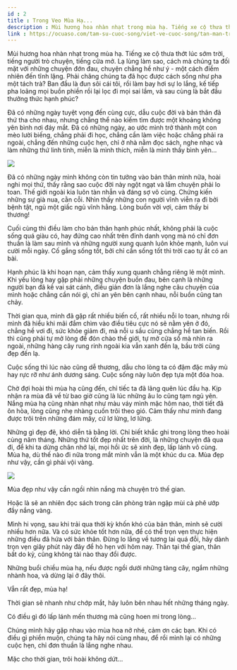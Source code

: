 ```yaml
---
id : 2
title : Trong Veo Mùa Hạ...
description : Mùi hương hoa nhàn nhạt trong mùa hạ. Tiếng xe cộ thưa thớt lúc sớm trời, tiếng người trò chuyện, tiếng cửa mở. Lạ lùng làm sao, cách mà chúng ta đối mặt với những chuyện đớn đau, chuyện chẳng hề như ý - một cách điềm nhiên đến tĩnh lặng. Phải chăng chúng ta đã học được cách sống như pha một tách trà? Ban đầu là đun sôi cái tôi, rồi làm bay hơi sự lo lắng, kế tiếp pha loãng mọi buồn phiền rồi lại lọc đi mọi sai lầm, và sau cùng là bắt đầu thưởng thức hạnh phúc?
link : https://ocuaso.com/tam-su-cuoc-song/viet-ve-cuoc-song/tan-man-trong-veo-mua-ha.html
---
```


Mùi hương hoa nhàn nhạt trong mùa hạ. Tiếng xe cộ thưa thớt lúc sớm trời,
tiếng người trò chuyện, tiếng cửa mở. Lạ lùng làm sao, cách mà chúng ta
đối mặt với những chuyện đớn đau, chuyện chẳng hề như ý - một cách điềm
nhiên đến tĩnh lặng. Phải chăng chúng ta đã học được cách sống như pha một
tách trà? Ban đầu là đun sôi cái tôi, rồi làm bay hơi sự lo lắng, kế tiếp
pha loãng mọi buồn phiền rồi lại lọc đi mọi sai lầm, và sau cùng là bắt
đầu thưởng thức hạnh phúc?

Đã có những ngày tuyệt vọng đến cùng cực, dẫu cuộc đời và bản thân đã thứ
tha cho nhau, nhưng chẳng thể nào kiếm tìm được một khoảng không yên bình
nơi đáy mắt. Đã có những ngày, ao ước mình trở thành một con mèo lười biếng,
chẳng phải đi học, chẳng cần làm việc hoặc chẳng phải ra ngoài, chẳng đến
những cuộc hẹn, chỉ ở nhà nằm đọc sách, nghe nhạc và làm những thứ linh
tinh, miễn là mình thích, miễn là mình thấy bình yên...

![](https://ocuaso.com/wp-content/uploads/2018/04/tan-man-trong-veo-mua-ha.jpg)

Đã có những ngày mình không còn tin tưởng vào bản thân mình nữa, hoài nghi
mọi thứ, thấy rằng sao cuộc đời này ngột ngạt và lắm chuyện phải lo toan.
Thế giới ngoài kia luôn tàn nhẫn và đáng sợ vô cùng. Chứng kiến những sự
già nua, cằn cỗi. Nhìn thấy những con người vĩnh viễn ra đi bởi bệnh tật,
ngủ một giấc ngủ vĩnh hằng. Lòng buồn vời vợi, cảm thấy bi thương!

Cuối cùng thì điều làm cho bản thân hạnh phúc nhất, không phải là cuộc sống
quá giàu có, hay đứng cao nhất trên đỉnh danh vọng mà nó chỉ đơn thuần là
làm sau mình và những người xung quanh luôn khỏe mạnh, luôn vui cười mỗi
ngày. Cố gắng sống tốt, bởi chỉ cần sống tốt thì trời cao tự ắt có an bài.

Hạnh phúc là khi hoạn nạn, cảm thấy xung quanh chẳng riêng lẻ một mình.
Khi yếu lòng hay gặp phải những chuyện buồn đau, bên cạnh là những người
bạn đã kề vai sát cánh, điều giản đơn là lắng nghe câu chuyện của mình hoặc
chẳng cần nói gì, chỉ an yên bên cạnh nhau, nỗi buồn cũng tan chảy.

Thời gian qua, mình đã gặp rất nhiều biến cố, rất nhiều nỗi lo toan, nhưng
rồi mình đã hiểu khi mãi đắm chìm vào điều tiêu cực nó sẽ nằm yên ở đó,
chẳng hề vơi đi, sức khỏe giảm đi, mà nỗi u sầu cũng chẳng hề tan biến.
Rồi thì cũng phải tự mở lòng để đón chào thế giới, tự mở cửa sổ mà nhìn
ra ngoài, những hàng cây rung rinh ngoài kia vẫn xanh đến lạ, bầu trời cũng
đẹp đến lạ.

Cuộc sống thì lúc nào cũng dễ thương, dẫu cho lòng ta có đậm đặc mây mù
hay rực rỡ như ánh dương sáng. Cuộc sống này luôn đẹp tựa một đóa hoa.

Chờ đợi hoài thì mùa hạ cũng đến, chỉ tiếc ta đã lãng quên lúc đầu hạ. Kịp
nhận ra mùa đã về từ bao giờ cũng là lúc những âu lo cũng tạm ngủ yên. Nắng
mùa hạ cũng nhàn nhạt như màu váy mình mặc hôm nao, thời tiết đã ôn hòa,
lòng cũng nhẹ nhàng cuốn trôi theo gió. Cảm thấy như mình đang được trôi
trên những đám mây, cứ lơ lửng, lơ lửng.

Những gì đẹp đẽ, khó diễn tả bằng lời. Chỉ biết khắc ghi trong lòng theo
hoài cùng năm tháng. Những thứ tốt đẹp nhất trên đời, là những chuyện đã
qua đi, để khi ta dừng chân nhớ lại, mọi hồi ức sẽ xinh đẹp, lấp lánh vô
cùng. Mùa hạ, dù thế nào đi nữa trong mắt mình vẫn là một khúc du ca. Mùa
đẹp như vậy, cần gì phải vội vàng.

![](https://ocuaso.com/wp-content/uploads/2018/04/tan-man-trong-veo-mua-ha-2.jpg)

Mùa đẹp như vậy cần ngồi nhìn nắng mà chuyện trò thế gian.

Hoặc là sẽ an nhiên đọc sách trong căn phòng tràn ngập mùi cà phê ướp đầy
nắng vàng.

Mình hi vọng, sau khi trải qua thời kỳ khốn khó của bản thân, mình sẽ cười
nhiều hơn nữa. Và có sức khỏe tốt hơn nữa, để có thể trọn vẹn thực hiện
những điều đã hứa với bản thân. Đừng lo lắng về tương lai quá đỗi, hãy dành
trọn vẹn giây phút này đây để hò hẹn với hôm nay. Thân tại thế gian, thân
bất do kỷ, cũng không tài nào thay đổi được.

Những buổi chiều mùa hạ, nếu được ngồi dưới những tàng cây, ngắm những nhành
hoa, và dừng lại ở đây thôi.

Vẫn rất đẹp, mùa hạ!

Thời gian sẽ nhanh như chớp mắt, hãy luôn bên nhau hết những tháng ngày.

Có điều gì đó lấp lánh mến thương mà cũng hoen mi trong lòng...

Chúng mình hãy gặp nhau vào mùa hoa nở nhé, cảm ơn các bạn. Khi có điều
gì phiền muộn, chúng ta hãy nói cùng nhau, để rồi mình lại có những cuộc
hẹn, chỉ đơn thuần là lắng nghe nhau.

Mặc cho thời gian, trôi hoài không dứt...